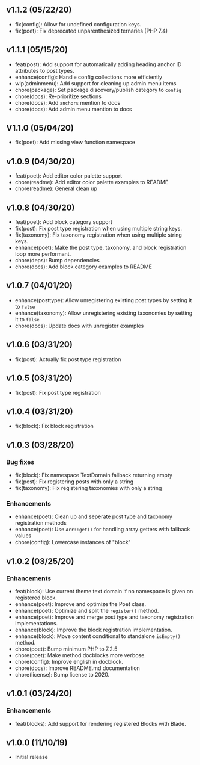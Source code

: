 ## v1.1.2 (05/22/20)

- fix(config): Allow for undefined configuration keys.
- fix(poet): Fix deprecated unparenthesized ternaries (PHP 7.4)

## v1.1.1 (05/15/20)

- feat(post): Add support for automatically adding heading anchor ID attributes to post types.
- enhance(config): Handle config collections more efficiently
- wip(adminmenu): Add support for cleaning up admin menu items
- chore(package): Set package discovery/publish category to `config`
- chore(docs): Re-prioritize sections
- chore(docs): Add `anchors` mention to docs
- chore(docs): Add admin menu mention to docs

## V1.1.0 (05/04/20)

- fix(poet): Add missing view function namespace

## v1.0.9 (04/30/20)

- feat(poet): Add editor color palette support
- chore(readme): Add editor color palette examples to README
- chore(readme): General clean up

## v1.0.8 (04/30/20)

- feat(poet): Add block category support
- fix(post): Fix post type registration when using multiple string keys.
- fix(taxonomy): Fix taxonomy registration when using multiple string keys.
- enhance(poet): Make the post type, taxonomy, and block registration loop more performant.
- chore(deps): Bump dependencies
- chore(docs): Add block category examples to README

## v1.0.7 (04/01/20)

- enhance(posttype): Allow unregistering existing post types by setting it to `false`
- enhance(taxonomy): Allow unregistering existing taxonomies by setting it to `false`
- chore(docs): Update docs with unregister examples

## v1.0.6 (03/31/20)

- fix(post): Actually fix post type registration

## v1.0.5 (03/31/20)

- fix(post): Fix post type registration

## v1.0.4 (03/31/20)

- fix(block): Fix block registration

## v1.0.3 (03/28/20)

### Bug fixes

- fix(block): Fix namespace TextDomain fallback returning empty
- fix(post): Fix registering posts with only a string
- fix(taxonomy): Fix registering taxonomies with only a string

### Enhancements

- enhance(poet): Clean up and seperate post type and taxonomy registration methods
- enhance(poet): Use `Arr::get()` for handling array getters with fallback values
- chore(config): Lowercase instances of "block"

## v1.0.2 (03/25/20)

### Enhancements

- feat(block): Use current theme text domain if no namespace is given on registered block.
- enhance(poet): Improve and optimize the Poet class.
- enhance(poet): Optimize and split the `register()` method.
- enhance(poet): Improve and merge post type and taxonomy registration implementations.
- enhance(block): Improve the block registration implementation.
- enhance(block): Move content conditional to standalone `isEmpty()` method.
- chore(poet): Bump minimum PHP to 7.2.5
- chore(poet): Make method docblocks more verbose.
- chore(config): Improve english in docblock.
- chore(docs): Improve README.md documentation
- chore(license): Bump license to 2020.

## v1.0.1 (03/24/20)

### Enhancements

- feat(blocks): Add support for rendering registered Blocks with Blade.

## v1.0.0 (11/10/19)

- Initial release
